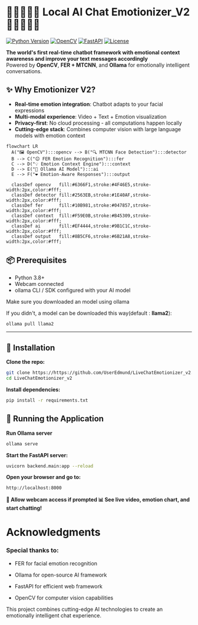 # 💬😄😢😲💬 Local AI Chat Emotionizer_V2 💬😳😡🤢💬

[![Python Version](https://img.shields.io/badge/python-3.8+-blue.svg)](https://www.python.org/downloads/)
[![OpenCV](https://img.shields.io/badge/OpenCV-4.8+-green.svg)](https://opencv.org/)
[![FastAPI](https://img.shields.io/badge/FastAPI-0.103+-teal.svg)](https://fastapi.tiangolo.com/)
[![License](https://img.shields.io/badge/license-MIT-orange)](LICENSE)

**The world's first real-time chatbot framework with emotional context awareness and improve your text messages accordingly**  
Powered by **OpenCV**, **FER + MTCNN**, and **Ollama** for emotionally intelligent conversations.


## ✨ Why Emotionizer V2?

- **Real-time emotion integration**: Chatbot adapts to your facial expressions
- **Multi-modal experience**: Video + Text + Emotion visualization
- **Privacy-first**: No cloud processing - all computations happen locally
- **Cutting-edge stack**: Combines computer vision with large language models with emotion context

```mermaid
flowchart LR
  A("🖼️ OpenCV"):::opencv --> B("🔍 MTCNN Face Detection"):::detector
  B --> C("😊 FER Emotion Recognition"):::fer
  C --> D("💡 Emotion Context Engine"):::context
  D --> E("🤖 Ollama AI Model"):::ai
  E --> F("❤️ Emotion-Aware Responses"):::output

  classDef opencv   fill:#6366F1,stroke:#4F46E5,stroke-width:2px,color:#fff;
  classDef detector fill:#2563EB,stroke:#1E40AF,stroke-width:2px,color:#fff;
  classDef fer      fill:#10B981,stroke:#047857,stroke-width:2px,color:#fff;
  classDef context  fill:#F59E0B,stroke:#B45309,stroke-width:2px,color:#fff;
  classDef ai       fill:#EF4444,stroke:#9B1C1C,stroke-width:2px,color:#fff;
  classDef output   fill:#8B5CF6,stroke:#6B21A8,stroke-width:2px,color:#fff;
```

## 📦 Prerequisites

- Python 3.8+
- Webcam connected
- ollama CLI / SDK configured with your AI model

Make sure you downloaded an model using ollama

If you didn't, a model can be downloaded this way(default : **llama2**):

```bash
ollama pull llama2
```

---

## 🔧 Installation

**Clone the repo:**

```bash
git clone https://https://github.com/UserEdmund/LiveChatEmotionizer_v2.git
cd LiveChatEmotionizer_v2
```
**Install dependencies:**
```bash
pip install -r requirements.txt
```

## 🚀 Running the Application

**Run Ollama server**

```bash
ollama serve
```

**Start the FastAPI server:**
```bash
uvicorn backend.main:app --reload
```

**Open your browser and go to:**
```markdown
http://localhost:8000
```



**📸 Allow webcam access if prompted 📊 See live video, emotion chart, and start chatting!**

# Acknowledgments

### Special thanks to:

- FER for facial emotion recognition

- Ollama for open-source AI framework

- FastAPI for efficient web framework

- OpenCV for computer vision capabilities

This project combines cutting-edge AI technologies to create an emotionally intelligent chat experience.
